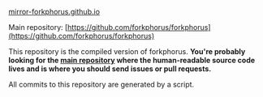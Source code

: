[mirror-forkphorus.github.io](https://mirror-forkphorus.github.io/)

Main repository: [https://github.com/forkphorus/forkphorus](https://github.com/forkphorus/forkphorus)

This repository is the compiled version of forkphorus. **You're probably looking for the [main repository](https://github.com/forkphorus/forkphorus) where the human-readable source code lives and is where you should send issues or pull requests.**

All commits to this repository are generated by a script.
